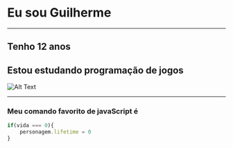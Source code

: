 # Eu sou Guilherme
---
## Tenho 12 anos
## Estou estudando programação de jogos

![Alt Text](https://c.tenor.com/Se5VGnpFB_8AAAAM/steve-torture-dance.gif)

---
### Meu comando favorito de javaScript é 
```javaScript
if(vida === 0){
    personagem.lifetime = 0
}
``` 

